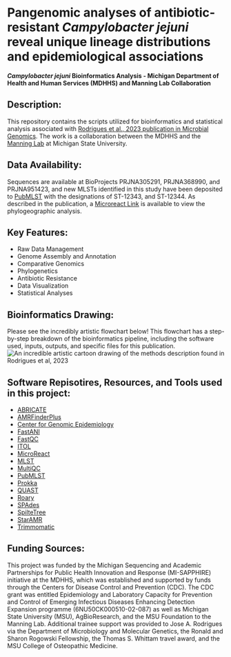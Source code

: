 <a id="Description:"><a/>
<a id="Data Availability:"><a/>
<a id="Key Features:"><a/>
<a id="Bioinformatics Drawing:"><a/>
<a id="Software Repositories used in this project:"><a/>
<a id="Funding Sources:"><a/>

# Pangenomic analyses of antibiotic-resistant *Campylobacter jejuni* reveal unique lineage distributions and epidemiological associations
***Campylobacter jejuni* Bioinformatics Analysis - Michigan Department of Health and Human Services (MDHHS) and Manning Lab Collaboration**

## Description:
This repository contains the scripts utilized for bioinformatics and statistical analysis associated with [Rodrigues et al., 2023 publication in Microbial Genomics](https://doi.org/10.1099/mgen.0.001073).
The work is a collaboration between the MDHHS and the [Manning Lab](https://manninglab.natsci.msu.edu/) at Michigan State University.

## Data Availability: 
Sequences are available at BioProjects PRJNA305291, PRJNA368990, and PRJNA951423, and new MLSTs identified in this study have been deposited to [PubMLST](https://pubmlst.org/) with the designations of ST-12343, and ST-12344.
As described in the publication, a [Microreact Link](https://microreact.org/project/dCGmMiVxreTFjNaqKC68gX-rodrigues-ja-et-al-microbial-genomics-2023) is available to view the phylogeographic analysis.

## Key Features:
- Raw Data Management
- Genome Assembly and Annotation
- Comparative Genomics
- Phylogenetics
- Antibiotic Resistance
- Data Visualization
- Statistical Analyses

## Bioinformatics Drawing:
Please see the incredibly artistic flowchart below! This flowchart has a step-by-step breakdown of the bioinformatics pipeline, including the software used, inputs, outputs, and specific files for this publication.
![An incredible artistic cartoon drawing of the methods description found in Rodrigues et al, 2023]()


## Software Repisotires, Resources, and Tools used in this project:
- [ABRICATE](https://github.com/tseemann/abricate)
- [AMRFinderPlus](https://github.com/ncbi/amr)
- [Center for Genomic Epidemiology](https://www.genomicepidemiology.org/)
- [FastANI](https://github.com/ParBLiSS/FastANI)
- [FastQC](https://github.com/s-andrews/FastQC)
- [ITOL](https://itol.embl.de/)
- [MicroReact](https://microreact.org/)
- [MLST](https://github.com/tseemann/mlst)
- [MultiQC](https://github.com/ewels/MultiQC)
- [PubMLST](https://pubmlst.org/)
- [Prokka](https://github.com/tseemann/prokka)
- [QUAST](https://github.com/ablab/quast)
- [Roary](https://github.com/sanger-pathogens/Roary)
- [SPAdes](https://github.com/ablab/spades)
- [SpilteTree](https://uni-tuebingen.de/en/fakultaeten/mathematisch-naturwissenschaftliche-fakultaet/fachbereiche/informatik/lehrstuehle/algorithms-in-bioinformatics/software/splitstree/)
- [StarAMR](https://github.com/phac-nml/staramr)
- [Trimmomatic](http://www.usadellab.org/cms/index.php?page=trimmomatic)

## Funding Sources: 
This project was funded by the Michigan Sequencing and Academic Partnerships for Public Health Innovation and Response (MI-SAPPHIRE) initiative at the MDHHS, which was established and supported by funds through the Centers for Disease Control and Prevention (CDC). The CDC grant was entitled Epidemiology and Laboratory Capacity for Prevention and Control of Emerging Infectious Diseases Enhancing Detection Expansion programme (6NU50CK000510-02-087) as well as Michigan State University (MSU), AgBioResearch, and the MSU Foundation to the Manning Lab. Additional trainee support was provided to Jose A. Rodrigues via the Department of Microbiology and Molecular Genetics, the Ronald and Sharon Rogowski Fellowship, the Thomas S. Whittam travel award, and the MSU College of Osteopathic Medicine.


